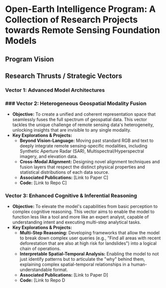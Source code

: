 # Open-Earth Intelligence Program: A Collection of Research Projects towards Remote Sensing Foundation Models 

## Program Vision

## Research Thrusts / Strategic Vectors
### Vector 1: Advanced Model Architectures
### ### Vector 2: Heterogeneous Geospatial Modality Fusion
*   **Objective:** To create a unified and coherent representation space that seamlessly fuses the full spectrum of geospatial data. This vector tackles the unique challenge of remote sensing data's heterogeneity, unlocking insights that are invisible to any single modality.
*   **Key Explorations & Projects:**
    *   **Beyond Vision-Language:** Moving past standard RGB and text to deeply integrate remote sensing-specific modalities, including Synthetic Aperture Radar (SAR), Multispectral/Hyperspectral imagery, and elevation data.
    *   **Cross-Modal Alignment:** Designing novel alignment techniques and fusion layers that respect the distinct physical properties and statistical distributions of each data source.
    *   **Associated Publications:** [Link to Paper C]
    *   **Code:** [Link to Repo C]
### Vector 3: Enhanced Cognitive & Inferential Reasoning
*   **Objective:** To elevate the model's capabilities from basic perception to complex cognitive reasoning. This vector aims to enable the model to function less like a tool and more like an expert analyst, capable of understanding intent and executing multi-step analytical tasks.
*   **Key Explorations & Projects:**
    *   **Multi-Step Reasoning:** Developing frameworks that allow the model to break down complex user queries (e.g., "Find all areas with recent deforestation that are also at high risk for landslides") into a logical chain of operations.
    *   **Interpretable Spatial-Temporal Analysis:** Enabling the model to not just identify patterns but to articulate the "why" behind them, explaining complex spatial-temporal relationships in a human-understandable format.
    *   **Associated Publications:** [Link to Paper D]
    *   **Code:** [Link to Repo D
